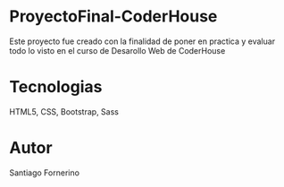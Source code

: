 # ProyectoFinal-CoderHouse
Este proyecto fue creado con la finalidad de poner en practica y evaluar todo lo visto en el curso de Desarollo Web de CoderHouse 

# Tecnologias
HTML5, CSS, Bootstrap, Sass 


# Autor
Santiago Fornerino
